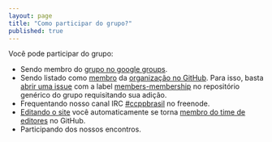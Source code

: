 ```yaml
---
layout: page
title: "Como participar do grupo?"
published: true
---
```


Você pode participar do grupo:

- Sendo membro do
[grupo no google groups](https://groups.google.com/forum/#!forum/ccppbrasil).
- Sendo listado como [membro](https://github.com/orgs/ccppbrasil/members) da
[organização no GitHub](https://github.com/orgs/ccppbrasil). Para isso, basta
[abrir uma issue](https://github.com/ccppbrasil/ccppbrasil/issues/new) com a
label [members-membership](https://github.com/ccppbrasil/ccppbrasil/issues?labels=members-membership)
no repositório genérico do grupo requisitando sua adição.
- Frequentando nosso canal IRC
[#ccppbrasil](irc://chat.freenode.net:6667/ccppbrasil) no freenode.
- [Editando o site](/faq/como-editar-o-site/) você automaticamente se torna
[membro do time de editores](https://github.com/orgs/ccppbrasil/teams/editors)
no GitHub.
- Participando dos nossos encontros.
